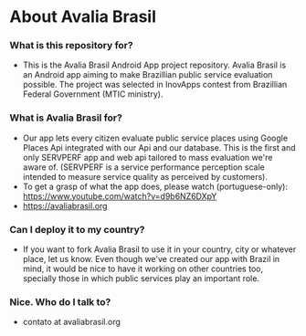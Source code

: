 # About Avalia Brasil #

### What is this repository for? ###

* This is the Avalia Brasil Android App project repository. Avalia Brasil is an Android app aiming to make Brazillian public service evaluation possible. The project was selected in InovApps contest from Brazillian Federal Government (MTIC ministry).
### What is Avalia Brasil for? ###
* Our app lets every citizen evaluate public service places using Google Places Api integrated with our Api and our database. This is the first and only SERVPERF app and web api tailored to mass evaluation we're aware of. (SERVPERF is a service performance perception scale intended to measure service quality as perceived by customers).
* To get a grasp of what the app does, please watch (portuguese-only): https://www.youtube.com/watch?v=d9b6NZ6DXpY
* https://avaliabrasil.org

### Can I deploy it to my country? ###
* If you want to fork Avalia Brasil to use it in your country, city or whatever place, let us know. Even though we've created our app with Brazil in mind, it would be nice to have it working on other countries too, specially those in which public services play an important role.

### Nice. Who do I talk to? ###

* contato at avaliabrasil.org

